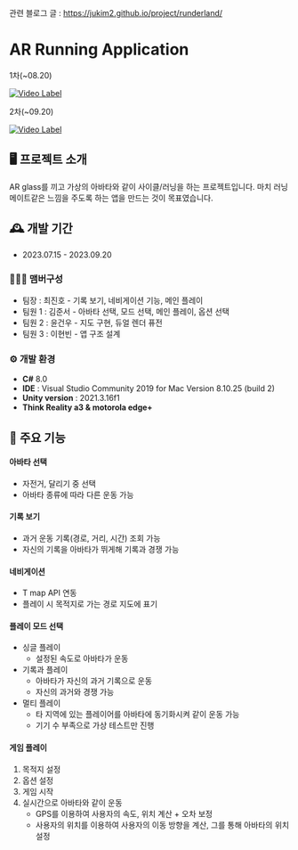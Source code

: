 관련 블로그 글 : https://jukim2.github.io/project/runderland/
# AR Running Application

1차(~08.20)

[![Video Label](http://img.youtube.com/vi/WNS9c8TE59s/0.jpg)](https://youtu.be/WNS9c8TE59s)

2차(~09.20)

[![Video Label](http://img.youtube.com/vi/O8mDsIyQ21E/0.jpg)](https://youtu.be/O8mDsIyQ21E)

## 🖥️ 프로젝트 소개
AR glass를 끼고 가상의 아바타와 같이 사이클/러닝을 하는 프로젝트입니다. 마치 러닝메이트같은 느낌을 주도록 하는 앱을 만드는 것이 목표였습니다.
<br>

## 🕰️ 개발 기간
* 2023.07.15 - 2023.09.20 

### 🧑‍🤝‍🧑 맴버구성
 - 팀장  : 최진호 - 기록 보기, 네비게이션 기능, 메인 플레이
 - 팀원 1 : 김준서 - 아바타 선택, 모드 선택, 메인 플레이, 옵션 선택
 - 팀원 2 : 윤건우 - 지도 구현, 듀얼 렌더 퓨전
 - 팀원 3 : 이현빈 - 앱 구조 설계
 

### ⚙️ 개발 환경
- **C#** 8.0
- **IDE** : Visual Studio Community 2019 for Mac Version 8.10.25 (build 2)
- **Unity version** : 2021.3.16f1
- **Think Reality a3 & motorola edge+**

## 📌 주요 기능
#### 아바타 선택
- 자전거, 달리기 중 선택
- 아바타 종류에 따라 다른 운동 가능

#### 기록 보기
- 과거 운동 기록(경로, 거리, 시간) 조회 가능
- 자신의 기록을 아바타가 뛰게해 기록과 경쟁 가능

#### 네비게이션
- T map API 연동
- 플레이 시 목적지로 가는 경로 지도에 표기

#### 플레이 모드 선택
- 싱글 플레이
	- 설정된 속도로 아바타가 운동
- 기록과 플레이
	- 아바타가 자신의 과거 기록으로 운동
	- 자신의 과거와 경쟁 가능
- 멀티 플레이
	- 타 지역에 있는 플레이어를 아바타에 동기화시켜 같이 운동 가능
	- 기기 수 부족으로 가상 테스트만 진행

#### 게임 플레이
1. 목적지 설정
2. 옵션 설정
3. 게임 시작
4. 실시간으로 아바타와 같이 운동
	- GPS를 이용하여 사용자의 속도, 위치 계산 + 오차 보정
	- 사용자의 위치를 이용하여 사용자의 이동 방향을 계산, 그를 통해 아바타의 위치 설정

